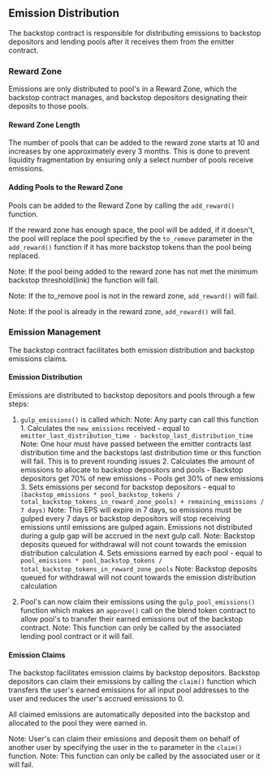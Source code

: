## Emission Distribution

The backstop contract is responsible for distributing emissions to backstop depositors and lending pools after it receives them from the emitter contract.

### Reward Zone

Emissions are only distributed to pool's in a Reward Zone, which the backstop contract manages, and backstop depositors designating their deposits to those pools.

#### Reward Zone Length

The number of pools that can be added to the reward zone starts at 10 and increases by one approximately every 3 months. This is done to prevent liquidity fragmentation by ensuring only a select number of pools receive emissions.

#### Adding Pools to the Reward Zone

Pools can be added to the Reward Zone by calling the `add_reward()` function.

If the reward zone has enough space, the pool will be added, if it doesn't, the pool will replace the pool specified by the `to_remove` parameter in the `add_reward()` function if it has more backstop tokens than the pool being replaced.

Note: If the pool being added to the reward zone has not met the minimum backstop threshold(link) the function will fail.

Note: If the to_remove pool is not in the reward zone, `add_reward()` will fail.

Note: If the pool is already in the reward zone, `add_reward()` will fail.

### Emission Management

The backstop contract facilitates both emission distribution and backstop emissions claims.

#### Emission Distribution

Emissions are distributed to backstop depositors and pools through a few steps:

1. `gulp_emissions()` is called which:
   Note: Any party can call this function 1. Calculates the `new_emissions` received - equal to `emitter_last_distribution_time - backstop_last_distribution_time`
   Note: One hour must have passed between the emitter contracts last distribution time and the backstops last distribution time or this function will fail. This is to prevent rounding issues 2. Calculates the amount of emissions to allocate to backstop depositors and pools - Backstop depositors get 70% of new emissions - Pools get 30% of new emissions 3. Sets emissions per second for backstop depositors - equal to `(backstop_emissions * pool_backstop_tokens / total_backstop_tokens_in_reward_zone_pools) + remaining_emissions /  7 days)`
   Note: This EPS will expire in 7 days, so emissions must be gulped every 7 days or backstop depositors will stop receiving emissions until emissions are gulped again. Emissions not distributed during a gulp gap will be accrued in the next gulp call.
   Note: Backstop deposits queued for withdrawal will not count towards the emission distribution calculation 4. Sets emissions earned by each pool - equal to `pool_emissions * pool_backstop_tokens / total_backstop_tokens_in_reward_zone_pools`
   Note: Backstop deposits queued for withdrawal will not count towards the emission distribution calculation

2. Pool's can now claim their emissions using the `gulp_pool_emissions()` function which makes an `approve()` call on the blend token contract to allow pool's to transfer their earned emissions out of the backstop contract.
   Note: This function can only be called by the associated lending pool contract or it will fail.

#### Emission Claims

The backstop facilitates emission claims by backstop depositors. Backstop depositors can claim their emissions by calling the `claim()` function which transfers the user's earned emissions for all input pool addresses to the user and reduces the user's accrued emissions to 0.

All claimed emissions are automatically deposited into the backstop and allocated to the pool they were earned in.

Note: User's can claim their emissions and deposit them on behalf of another user by specifying the user in the `to` parameter in the `claim()` function.
Note: This function can only be called by the associated user or it will fail.
